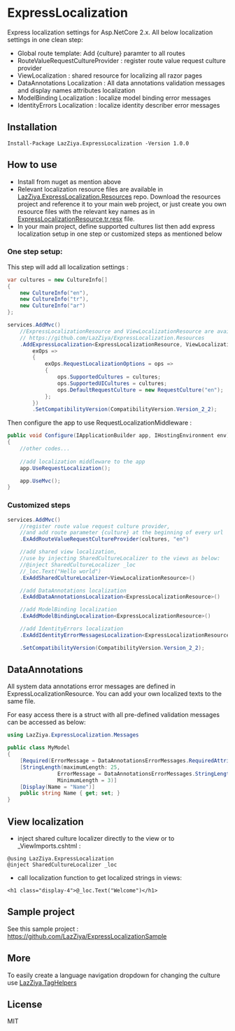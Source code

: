 # ExpressLocalization
Express localization settings for Asp.NetCore 2.x.
All below localization settings in one clean step:

- Global route template: Add {culture} paramter to all routes
- RouteValueRequestCultureProvider : register route value request culture provider
- ViewLocalization : shared resource for localizing all razor pages
- DataAnnotations Localization : All data annotations validation messages and display names attributes localization
- ModelBinding Localization : localize model binding error messages
- IdentityErrors Localization : localize identity describer error messages

## Installation
````
Install-Package LazZiya.ExpressLocalization -Version 1.0.0
````

## How to use
- Install from nuget as mention above
- Relevant localization resource files are available in [LazZiya.ExpressLocalization.Resources](https://github.com/LazZiya/ExpressLocalization.Resources) repo.
Download the resources project and reference it to your main web project, or just create you own resource files with the relevant key names as in [ExpressLocalizationResource.tr.resx](https://github.com/LazZiya/ExpressLocalization.Resources/blob/master/LazZiya.ExpressLocalization.Resources/ExpressLocalizationResource.tr.resx) file.
- In your main project, define supported cultures list then add express localization setup in one step or customized steps as mentioned below

### One step setup:
This step will add all localization settings :
````cs
var cultures = new CultureInfo[]
{
    new CultureInfo("en"),
    new CultureInfo("tr"),
    new CultureInfo("ar")
};

services.AddMvc()
    //ExpressLocalizationResource and ViewLocalizationResource are available in :
    // https://github.com/LazZiya/ExpressLocalization.Resources
    .AddExpressLocalization<ExpressLocalizationResource, ViewLocalizationResource>(
        exOps =>
        {
            exOps.RequestLocalizationOptions = ops =>
            {
                ops.SupportedCultures = cultures;
                ops.SupportedUICultures = cultures;
                ops.DefaultRequestCulture = new RequestCulture("en");
            };
        })
        .SetCompatibilityVersion(CompatibilityVersion.Version_2_2);
````

Then configure the app to use RequestLocalizationMiddleware :
````cs
public void Configure(IApplicationBuilder app, IHostingEnvironment env)
{
    //other codes...
    
    //add localization middleware to the app
    app.UseRequestLocalization();

    app.UseMvc();
}
````

### Customized steps
````cs
services.AddMvc()
    //register route value request culture provider, 
    //and add route parameter {culture} at the beginning of every url
    .ExAddRouteValueRequestCultureProvider(cultures, "en")

    //add shared view localization, 
    //use by injecting SharedCultureLocalizer to the views as below:
    //@inject SharedCultureLocalizer _loc
    //_loc.Text("Hello world")
    .ExAddSharedCultureLocalizer<ViewLocalizationResource>()

    //add DataAnnotations localization
    .ExAddDataAnnotationsLocalization<ExpressLocalizationResource>()

    //add ModelBinding localization
    .ExAddModelBindingLocalization<ExpressLocalizationResource>()

    //add IdentityErrors localization
    .ExAddIdentityErrorMessagesLocalization<ExpressLocalizationResource>()

    .SetCompatibilityVersion(CompatibilityVersion.Version_2_2);
````

## DataAnnotations
All system data annotations error messages are defined in ExpressLocalizationResource. You can add your own localized texts to the same file.

For easy access there is a struct with all pre-defined validation messages can be accessed as below:

````cs
using LazZiya.ExpressLocalization.Messages

public class MyModel
{
    [Required(ErrorMessage = DataAnnotationsErrorMessages.RequiredAttribute_ValidationError)]
    [StringLength(maximumLength: 25, 
                ErrorMessage = DataAnnotationsErrorMessages.StringLengthAttribute_ValidationErrorIncludingMinimum, 
                MinimumLength = 3)]
    [Display(Name = "Name")]
    public string Name { get; set; }
}
````

## View localization
- inject shared culture localizer directly to the view or to _ViewImports.cshtml :
````razor
@using LazZiya.ExpressLocalization
@inject SharedCultureLocalizer _loc
````
- call localization function to get localized strings in views:
````razor
<h1 class="display-4">@_loc.Text("Welcome")</h1>
````

## Sample project
See this sample project : https://github.com/LazZiya/ExpressLocalizationSample

## More
To easily create a language navigation dropdown for changing the culture use [LazZiya.TagHelpers](http://ziyad.info/en/articles/27-LazZiya_TagHelpers)

## License
MIT
